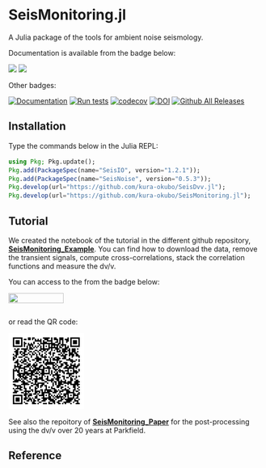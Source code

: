 # SeisMonitoring.jl

A Julia package of the tools for ambient noise seismology.

Documentation is available from the badge below:

[![](https://img.shields.io/badge/docs-dev-blue.svg)](https://kura-okubo.github.io/SeisMonitoring.jl/dev)
[![](https://img.shields.io/badge/docs-stable-blue.svg)](https://kura-okubo.github.io/SeisMonitoring.jl/stable)

Other badges:

[![Documentation](https://github.com/kura-okubo/SeisMonitoring.jl/actions/workflows/documentation.yml/badge.svg)](https://github.com/kura-okubo/SeisMonitoring.jl/actions/workflows/documentation.yml)
[![Run tests](https://github.com/kura-okubo/SeisMonitoring.jl/actions/workflows/test.yml/badge.svg)](https://github.com/kura-okubo/SeisMonitoring.jl/actions/workflows/test.yml)
[![codecov](https://codecov.io/gh/kura-okubo/SeisMonitoring.jl/graph/badge.svg?token=iNq1WJH5bK)](https://codecov.io/gh/kura-okubo/SeisMonitoring.jl)
[![DOI](https://zenodo.org/badge/259752194.svg)](https://zenodo.org/badge/latestdoi/259752194)
[![Github All Releases](https://img.shields.io/github/downloads/kura-okubo/SeisMonitoring.jl/total.svg)]()

## Installation

Type the commands below in the Julia REPL:

```julia
using Pkg; Pkg.update();
Pkg.add(PackageSpec(name="SeisIO", version="1.2.1"));
Pkg.add(PackageSpec(name="SeisNoise", version="0.5.3"));
Pkg.develop(url="https://github.com/kura-okubo/SeisDvv.jl");
Pkg.develop(url="https://github.com/kura-okubo/SeisMonitoring.jl");
```

## Tutorial
We created the notebook of the tutorial in the different github repository, [**SeisMonitoring_Example**](https://github.com/kura-okubo/SeisMonitoring_Example). You can find how to download the data, remove the transient signals, compute cross-correlations, stack the correlation functions and measure the dv/v.


You can access to the from the badge below:

<a href="https://nbviewer.org/github/kura-okubo/SeisMonitoring_Example/blob/main/code/run_seismonitoring.ipynb" target="_blank">
   <img align="left"
      src="https://raw.githubusercontent.com/jupyter/design/master/logos/Badges/nbviewer_badge.png"
      width="109" height="20">
</a>
<br><br>


or read the QR code:

<img src="/docs/src/assets/QRcode_seismonitoring_example.png" alt="QR" width="150"/>

See also the repoitory of [**SeisMonitoring_Paper**](https://github.com/kura-okubo/SeisMonitoring_Paper) for the post-processing using the dv/v over 20 years at Parkfield.

## Reference

